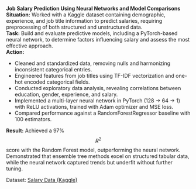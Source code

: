 **Job Salary Prediction Using Neural Networks and Model Comparisons**  
**Situation:** Worked with a Kaggle dataset containing demographic, experience, and job title information to predict salaries, requiring preprocessing of both structured and unstructured data.  
**Task:** Build and evaluate predictive models, including a PyTorch-based neural network, to determine factors influencing salary and assess the most effective approach.  
**Action:**  
- Cleaned and standardized data, removing nulls and harmonizing inconsistent categorical entries.  
- Engineered features from job titles using TF-IDF vectorization and one-hot encoded categorical fields.  
- Conducted exploratory data analysis, revealing correlations between education, gender, experience, and salary.  
- Implemented a multi-layer neural network in PyTorch (128 → 64 → 1) with ReLU activations, trained with Adam optimizer and MSE loss.  
- Compared performance against a RandomForestRegressor baseline with 100 estimators.

**Result:** Achieved a 97% $$R^2$$ score with the Random Forest model, outperforming the neural network. Demonstrated that ensemble tree methods excel on structured tabular data, while the neural network captured trends but underfit without further tuning.

Dataset: [Salary Data (Kaggle)](https://www.kaggle.com/datasets/mohithsairamreddy/salary-data)
